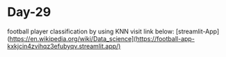 # Day-29
football player classification by using KNN visit link below:
[streamlit-App](https://en.wikipedia.org/wiki/Data_science](https://football-app-kxkjcin4zvihqz3efubyqv.streamlit.app/)
